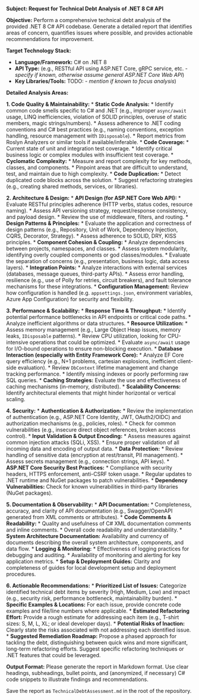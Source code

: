 **Subject: Request for Technical Debt Analysis of .NET 8 C# API**

**Objective:** Perform a comprehensive technical debt analysis of the provided .NET 8 C# API codebase. Generate a detailed report that identifies areas of concern, quantifies issues where possible, and provides actionable recommendations for improvement.

**Target Technology Stack:**
*   **Language/Framework:** C# on .NET 8
*   **API Type:** (e.g., RESTful API using ASP.NET Core, gRPC service, etc. - *specify if known, otherwise assume general ASP.NET Core Web API*)
*   **Key Libraries/Tools:** TODO: - *mention if known to focus analysis*)

**Detailed Analysis Areas:**

**1. Code Quality & Maintainability:**
    *   **Static Code Analysis:**
        *   Identify common code smells specific to C# and .NET (e.g., improper `async/await` usage, LINQ inefficiencies, violation of SOLID principles, overuse of static members, magic strings/numbers).
        *   Assess adherence to .NET coding conventions and C# best practices (e.g., naming conventions, exception handling, resource management with `IDisposable`).
        *   Report metrics from Roslyn Analyzers or similar tools if available/inferable.
    *   **Code Coverage:**
        *   Current state of unit and integration test coverage.
        *   Identify critical business logic or complex modules with insufficient test coverage.
    *   **Cyclomatic Complexity:**
        *   Measure and report complexity for key methods, classes, and components.
        *   Pinpoint areas that are difficult to understand, test, and maintain due to high complexity.
    *   **Code Duplication:**
        *   Detect duplicated code blocks across the solution.
        *   Suggest refactoring strategies (e.g., creating shared methods, services, or libraries).

**2. Architecture & Design:**
    *   **API Design (for ASP.NET Core Web API):**
        *   Evaluate RESTful principles adherence (HTTP verbs, status codes, resource naming).
        *   Assess API versioning strategy, request/response consistency, and payload design.
        *   Review the use of middleware, filters, and routing.
    *   **Design Patterns & Principles:**
        *   Evaluate the application and correctness of design patterns (e.g., Repository, Unit of Work, Dependency Injection, CQRS, Decorator, Strategy).
        *   Assess adherence to SOLID, DRY, KISS principles.
    *   **Component Cohesion & Coupling:**
        *   Analyze dependencies between projects, namespaces, and classes.
        *   Assess system modularity, identifying overly coupled components or god classes/modules.
        *   Evaluate the separation of concerns (e.g., presentation, business logic, data access layers).
    *   **Integration Points:**
        *   Analyze interactions with external services (databases, message queues, third-party APIs).
        *   Assess error handling, resilience (e.g., use of Polly for retries, circuit breakers), and fault tolerance mechanisms for these integrations.
    *   **Configuration Management:** Review how configuration is handled (e.g. `appsettings.json`, environment variables, Azure App Configuration) for security and flexibility.

**3. Performance & Scalability:**
    *   **Response Time & Throughput:**
        *   Identify potential performance bottlenecks in API endpoints or critical code paths.
        *   Analyze inefficient algorithms or data structures.
    *   **Resource Utilization:**
        *   Assess memory management (e.g., Large Object Heap issues, memory leaks, `IDisposable` patterns).
        *   Review CPU utilization, looking for CPU-intensive operations that could be optimized.
        *   Evaluate `async/await` usage for I/O-bound operations to ensure non-blocking execution.
    *   **Database Interaction (especially with Entity Framework Core):**
        *   Analyze EF Core query efficiency (e.g., N+1 problems, cartesian explosions, inefficient client-side evaluation).
        *   Review `DbContext` lifetime management and change tracking performance.
        *   Identify missing indexes or poorly performing raw SQL queries.
    *   **Caching Strategies:** Evaluate the use and effectiveness of caching mechanisms (in-memory, distributed).
    *   **Scalability Concerns:** Identify architectural elements that might hinder horizontal or vertical scaling.

**4. Security:**
    *   **Authentication & Authorization:**
        *   Review the implementation of authentication (e.g., ASP.NET Core Identity, JWT, OAuth2/OIDC) and authorization mechanisms (e.g., policies, roles).
        *   Check for common vulnerabilities (e.g., insecure direct object references, broken access control).
    *   **Input Validation & Output Encoding:**
        *   Assess measures against common injection attacks (SQLi, XSS).
        *   Ensure proper validation of all incoming data and encoding of output data.
    *   **Data Protection:**
        *   Review handling of sensitive data (encryption at rest/transit, PII management).
        *   Assess secrets management (e.g., connection strings, API keys).
    *   **ASP.NET Core Security Best Practices:**
        *   Compliance with security headers, HTTPS enforcement, anti-CSRF token usage.
        *   Regular updates to .NET runtime and NuGet packages to patch vulnerabilities.
    *   **Dependency Vulnerabilities:** Check for known vulnerabilities in third-party libraries (NuGet packages).

**5. Documentation & Observability:**
    *   **API Documentation:**
        *   Completeness, accuracy, and clarity of API documentation (e.g., Swagger/OpenAPI generated from XML comments or attributes).
    *   **Code Comments & Readability:**
        *   Quality and usefulness of C# XML documentation comments and inline comments.
        *   Overall code readability and understandability.
    *   **System Architecture Documentation:** Availability and currency of documents describing the overall system architecture, components, and data flow.
    *   **Logging & Monitoring:**
        *   Effectiveness of logging practices for debugging and auditing.
        *   Availability of monitoring and alerting for key application metrics.
    *   **Setup & Deployment Guides:** Clarity and completeness of guides for local development setup and deployment procedures.

**6. Actionable Recommendations:**
    *   **Prioritized List of Issues:** Categorize identified technical debt items by severity (High, Medium, Low) and impact (e.g., security risk, performance bottleneck, maintainability burden).
    *   **Specific Examples & Locations:** For each issue, provide concrete code examples and file/line numbers where applicable.
    *   **Estimated Refactoring Effort:** Provide a rough estimate for addressing each item (e.g., T-shirt sizes: S, M, L, XL; or ideal developer days).
    *   **Potential Risks of Inaction:** Clearly state the risks associated with not addressing each identified issue.
    *   **Suggested Remediation Roadmap:** Propose a phased approach for tackling the debt, distinguishing between quick wins and more significant, long-term refactoring efforts. Suggest specific refactoring techniques or .NET features that could be leveraged.

**Output Format:**
Please generate the report in Markdown format. Use clear headings, subheadings, bullet points, and (anonymized, if necessary) C# code snippets to illustrate findings and recommendations.

Save the report as `TechnicalDebtAssessment.md` in the root of the repository.
